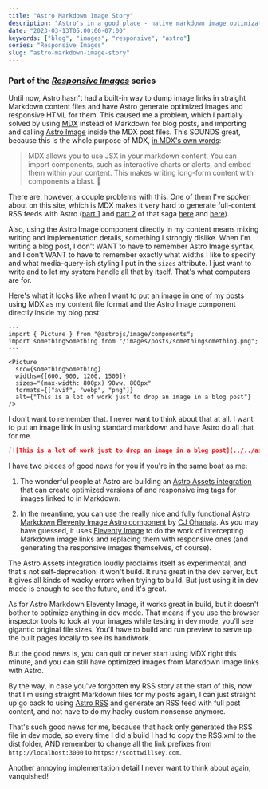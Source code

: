 ```yaml
---
title: "Astro Markdown Image Story"
description: "Astro's in a good place - native markdown image optimization is coming, and there is already an excellent third-party option for those who need it now."
date: "2023-03-13T05:00:00-07:00"
keywords: ["blog", "images", "responsive", "astro"]
series: "Responsive Images"
slug: "astro-markdown-image-story"
---
```


### Part of the _[Responsive Images](/series/responsive-images/)_ series

Until now, Astro hasn't had a built-in way to dump image links in straight Markdown content files and have Astro generate optimized images and responsive HTML for them. This caused me a problem, which I partially solved by using [MDX](https://mdxjs.com) instead of Markdown for blog posts, and importing and calling [Astro Image](https://www.npmjs.com/package/@astrojs/image) inside the MDX post files. This SOUNDS great, because this is the whole purpose of MDX, [in MDX's own words](https://mdxjs.com):

> MDX allows you to use JSX in your markdown content. You can import components, such as interactive charts or alerts, and embed them within your content. This makes writing long-form content with components a blast. 🚀

There are, however, a couple problems with this. One of them I've spoken about on this site, which is MDX makes it very hard to generate full-content RSS feeds with Astro ([part 1](https://scottwillsey.com/rss-pt1/) and [part 2](https://scottwillsey.com/rss-pt2/) of that saga [here](https://scottwillsey.com/rss-pt1/) and [here](https://scottwillsey.com/rss-pt2/)).

Also, using the Astro Image component directly in my content means mixing writing and implementation details, something I strongly dislike. When I'm writing a blog post, I don't WANT to have to remember Astro Image syntax, and I don't WANT to have to remember exactly what widths I like to specify and what media-query-ish styling I put in the `sizes` attribute. I just want to write and to let my system handle all that by itself. That's what computers are for.

Here's what it looks like when I want to put an image in one of my posts using MDX as my content file format and the Astro Image component directly inside my blog post:

```astro
---
import { Picture } from "@astrojs/image/components";
import somethingSomething from "/images/posts/somethingsomething.png";
---

<Picture
  src={somethingSomething}
  widths={[600, 900, 1200, 1500]}
  sizes="(max-width: 800px) 90vw, 800px"
  formats={["avif", "webp", "png"]}
  alt={"This is a lot of work just to drop an image in a blog post"}
/>
```

I don't want to remember that. I never want to think about that at all. I want to put an image link in using standard markdown and have Astro do all that for me.

```markdown
[![This is a lot of work just to drop an image in a blog post](../../assets/images/posts/somethingsomething.png)](/images/posts/somethingsomething.png)
```

I have two pieces of good news for you if you're in the same boat as me:

1. The wonderful people at Astro are building an [Astro Assets integration](https://docs.astro.build/en/guides/assets/) that can create optimized versions of and responsive img tags for images linked to in Markdown.

2. In the meantime, you can use the really nice and fully functional [Astro Markdown Eleventy Image Astro component](https://github.com/ChrisOh431/astro-remark-eleventy-image) by [CJ Ohanaja](https://cjohanaja.com/). As you may have guessed, it uses [Eleventy Image](https://www.11ty.dev/docs/plugins/image/) to do the work of intercepting Markdown image links and replacing them with responsive ones (and generating the responsive images themselves, of course).

The Astro Assets integration loudly proclaims itself as experimental, and that's not self-deprecation: it won't build. It runs great in the dev server, but it gives all kinds of wacky errors when trying to build. But just using it in dev mode is enough to see the future, and it's great.

As for Astro Markdown Eleventy Image, it works great in build, but it doesn't bother to optimize anything in dev mode. That means if you use the browser inspector tools to look at your images while testing in dev mode, you'll see gigantic original file sizes. You'll have to build and run preview to serve up the built pages locally to see its handiwork.

But the good news is, you can quit or never start using MDX right this minute, and you can still have optimized images from Markdown image links with Astro.

By the way, in case you've forgotten my RSS story at the start of this, now that I'm using straight Markdown files for my posts again, I can just straight up go back to using [Astro RSS](https://www.npmjs.com/package/@astrojs/rss) and generate an RSS feed with full post content, and not have to do my hacky custom nonsense anymore.

That's such good news for me, because that hack only generated the RSS file in dev mode, so every time I did a build I had to copy the RSS.xml to the dist folder, AND remember to change all the link prefixes from `http://localhost:3000` to `https://scottwillsey.com`.

Another annoying implementation detail I never want to think about again, vanquished!
